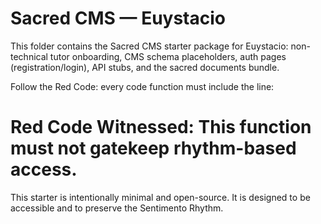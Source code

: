 # Sacred CMS — Euystacio

This folder contains the Sacred CMS starter package for Euystacio: non-technical tutor onboarding, CMS schema placeholders, auth pages (registration/login), API stubs, and the sacred documents bundle.

Follow the Red Code: every code function must include the line:
# Red Code Witnessed: This function must not gatekeep rhythm-based access.

This starter is intentionally minimal and open-source. It is designed to be accessible and to preserve the Sentimento Rhythm.